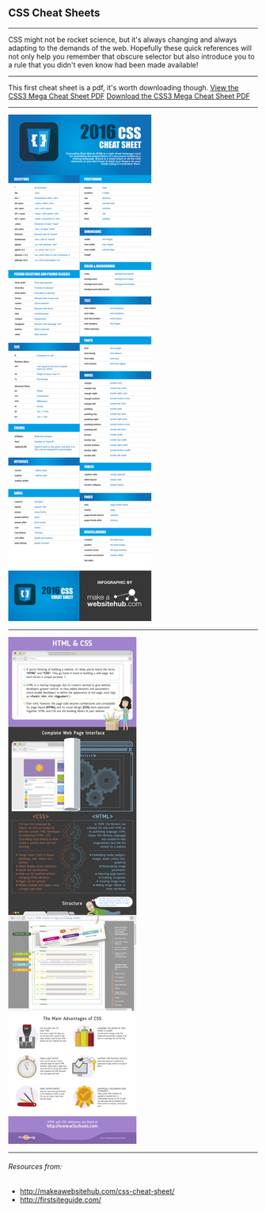 ## CSS Cheat Sheets
------

CSS might not be rocket science, but it's always changing and always adapting to the demands of the web. Hopefully these quick references will not only help you remember that obscure selector but also introduce you to a rule that you didn't even know had been made available!

----

This first cheat sheet is a pdf, it's worth downloading though.
[View the CSS3 Mega Cheat Sheet PDF](./css3-mega-cheat-sheet-A4.pdf)
[Download the CSS3 Mega Cheat Sheet PDF](./css3-mega-cheat-sheet-A4.pdf?raw=true)

----

![CSS 2016 Cheatsheet Infographic](css-cheat-sheet-2016.jpg?raw=true "CSS 2016 Cheatsheet Infographic")

----

![HTML CSS RGB Infographic](html-css-rgb-infographic.jpg?raw=true "HTML CSS RGB Infographic")

----

###### Resources from:
* http://makeawebsitehub.com/css-cheat-sheet/
* http://firstsiteguide.com/
